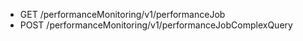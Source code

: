 <!--
    ATTENTION: This file was generated via gradle!
               Do NOT manually edit this file! Any such changes will be overwritten!
-->

* GET /performanceMonitoring/v1/performanceJob
* POST /performanceMonitoring/v1/performanceJobComplexQuery
